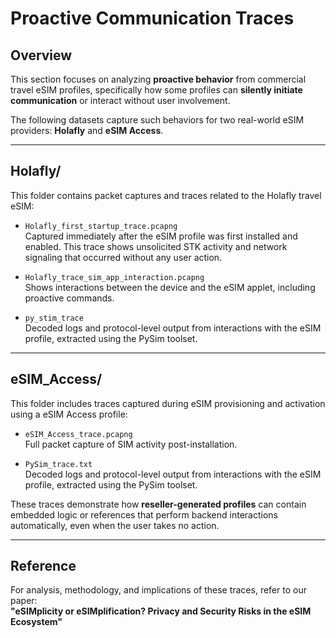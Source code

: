 # Proactive Communication Traces

## Overview

This section focuses on analyzing **proactive behavior** from commercial travel eSIM profiles, specifically how some profiles can **silently initiate communication** or interact without user involvement. 

The following datasets capture such behaviors for two real-world eSIM providers: **Holafly** and **eSIM Access**.

---

## Holafly/

This folder contains packet captures and traces related to the Holafly travel eSIM:

- `Holafly_first_startup_trace.pcapng`  
  Captured immediately after the eSIM profile was first installed and enabled. This trace shows unsolicited STK activity and network signaling that occurred without any user action.

- `Holafly_trace_sim_app_interaction.pcapng`  
  Shows interactions between the device and the eSIM applet, including proactive commands.

- `py_stim_trace`  
  Decoded logs and protocol-level output from interactions with the eSIM profile, extracted using the PySim toolset.

---

## eSIM_Access/

This folder includes traces captured during eSIM provisioning and activation using a eSIM Access profile:

- `eSIM_Access_trace.pcapng`  
  Full packet capture of SIM activity post-installation.

- `PySim_trace.txt`  
  Decoded logs and protocol-level output from interactions with the eSIM profile, extracted using the PySim toolset.

These traces demonstrate how **reseller-generated profiles** can contain embedded logic or references that perform backend interactions automatically, even when the user takes no action.


---

## Reference

For analysis, methodology, and implications of these traces, refer to our paper:  
**"eSIMplicity or eSIMplification? Privacy and Security Risks in the eSIM Ecosystem"**
